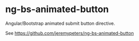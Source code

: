 ng-bs-animated-button
=====================

Angular/Bootstrap animated submit button directive.

See https://github.com/jeremypeters/ng-bs-animated-button
